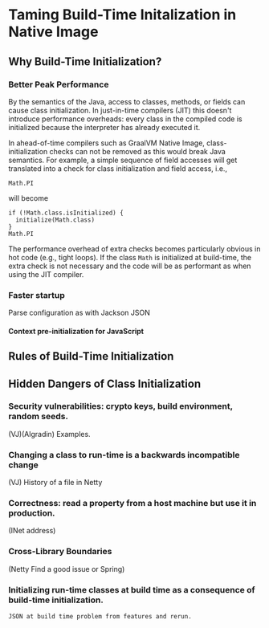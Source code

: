 # Taming Build-Time Initalization in Native Image

## Why Build-Time Initialization?
### Better Peak Performance

By the semantics of the Java, access to classes, methods, or fields can cause class initialization. In just-in-time compilers (JIT) this doesn't introduce performance overheads: every class in the compiled code is initialized because the interpreter has already executed it. 

In ahead-of-time compilers such as GraalVM Native Image, class-initialization checks can not be removed as this would break Java semantics. For example, a simple sequence of field accesses will get translated into a check for class initialization and field access, i.e., 
```
Math.PI
```
will become
```
if (!Math.class.isInitialized) {
  initialize(Math.class)
}
Math.PI
```

The performance overhead of extra checks becomes particularly obvious in hot code (e.g., tight loops). If the class `Math` is initialized at build-time, the extra check is not necessary and the code will be as performant as when using the JIT compiler.

### Faster startup

Parse configuration as with Jackson JSON 

#### Context pre-initialization for JavaScript

## Rules of Build-Time Initialization

## Hidden Dangers of Class Initialization
### Security vulnerabilities: crypto keys, build environment, random seeds.
   (VJ)(Algradin) Examples. 
### Changing a class to run-time is a backwards incompatible change
   (VJ) History of a file in Netty
### Correctness: read a property from a host machine but use it in production. 
   (INet address)
### Cross-Library Boundaries
   (Netty Find a good issue or Spring)
### Initializing run-time classes at build time as a consequence of build-time initialization.
    JSON at build time problem from features and rerun.
